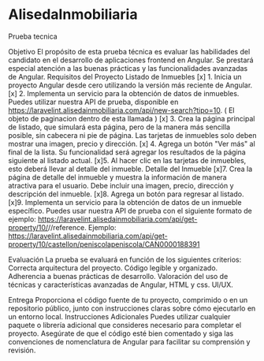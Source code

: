# AlisedaInmobiliaria



Prueba tecnica

Objetivo
El propósito de esta prueba técnica es evaluar las habilidades del candidato en el desarrollo de aplicaciones frontend en Angular. Se
prestará especial atención a las buenas prácticas y las funcionalidades avanzadas de Angular.
Requisitos del Proyecto
Listado de Inmuebles
[x] 1. Inicia un proyecto Angular desde cero utilizando la versión más reciente de Angular.
[x] 2. Implementa un servicio para la obtención de datos de inmuebles. Puedes utilizar nuestra API de prueba, disponible en
https://laravelint.alisedainmobiliaria.com/api/new-search?tipo=10. ( El objeto de paginacion dentro de esta llamada )
[x] 3. Crea la página principal de listado, que simulará esta página, pero de la manera más sencilla posible, sin cabecera ni pie de página. Las
tarjetas de inmuebles solo deben mostrar una imagen, precio y dirección.
[x] 4. Agrega un botón "Ver más" al final de la lista. Su funcionalidad será agregar los resultados de la página siguiente al listado actual.
[x]5. Al hacer clic en las tarjetas de inmuebles, esto deberá llevar al detalle del inmueble.
Detalle del Inmueble
[x]7. Crea la página de detalle del inmueble y muestra la información de manera atractiva para el usuario. Debe incluir una imagen, precio, dirección y descripción del inmueble.
[x]8. Agrega un botón para regresar al listado.
[x]9. Implementa un servicio para la obtención de datos de un inmueble específico. Puedes usar nuestra API de prueba con el siguiente
formato de ejemplo: https://laravelint.alisedainmobiliaria.com/api/get-property/10/<provinciaurl>/<poblacionurl>/reference.
Ejemplo: https://laravelint.alisedainmobiliaria.com/api/get-property/10/castellon/peniscolapeniscola/CAN0000188391

Evaluación
La prueba se evaluará en función de los siguientes criterios:
Correcta arquitectura del proyecto.
Código legible y organizado.
Adherencia a buenas prácticas de desarrollo.
Valoración del uso de técnicas y características avanzadas de Angular, HTML y css.
UI/UX.

Entrega
Proporciona el código fuente de tu proyecto, comprimido o en un repositorio público, junto con instrucciones claras sobre cómo ejecutarlo
en un entorno local.
Instrucciones Adicionales
Puedes utilizar cualquier paquete o librería adicional que consideres necesario para completar el proyecto.
Asegúrate de que el código esté bien comentado y siga las convenciones de nomenclatura de Angular para facilitar su comprensión y
revisión.